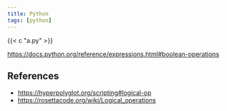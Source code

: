 ```yaml
---
title: Python
tags: [python]
---
```


{{< c "a.py" >}}

<https://docs.python.org/reference/expressions.html#boolean-operations>

## References

- <https://hyperpolyglot.org/scripting#logical-op>
- <https://rosettacode.org/wiki/Logical_operations>
